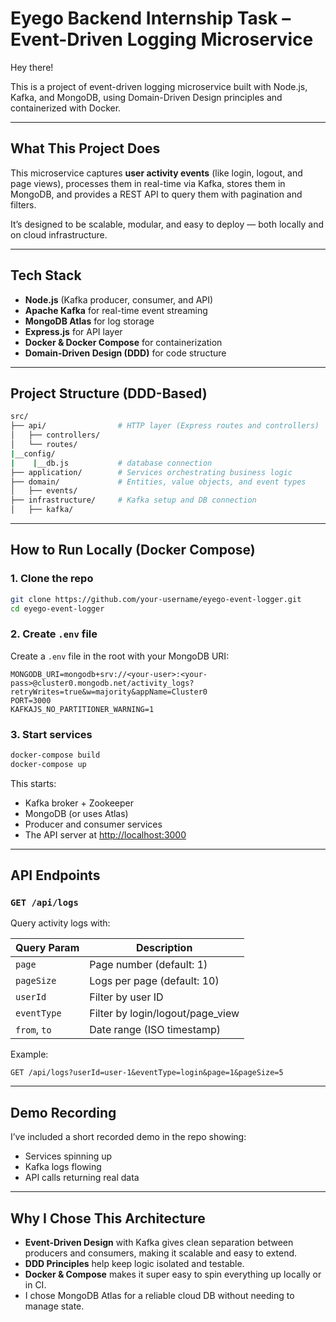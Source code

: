 # Eyego Backend Internship Task – Event-Driven Logging Microservice

Hey there!

This is a project of event-driven logging microservice built with Node.js, Kafka, and MongoDB, using Domain-Driven Design principles and containerized with Docker.

---

## What This Project Does

This microservice captures **user activity events** (like login, logout, and page views), processes them in real-time via Kafka, stores them in MongoDB, and provides a REST API to query them with pagination and filters.

It’s designed to be scalable, modular, and easy to deploy — both locally and on cloud infrastructure.

---

## Tech Stack

- **Node.js** (Kafka producer, consumer, and API)
- **Apache Kafka** for real-time event streaming
- **MongoDB Atlas** for log storage
- **Express.js** for API layer
- **Docker & Docker Compose** for containerization
- **Domain-Driven Design (DDD)** for code structure

---

## Project Structure (DDD-Based)

```bash
src/
├── api/                # HTTP layer (Express routes and controllers)
│   ├── controllers/
│   └── routes/
|__config/
|    |__db.js           # database connection
├── application/        # Services orchestrating business logic
├── domain/             # Entities, value objects, and event types
│   ├── events/
├── infrastructure/     # Kafka setup and DB connection
│   ├── kafka/
```

---

## How to Run Locally (Docker Compose)

### 1. Clone the repo

```bash
git clone https://github.com/your-username/eyego-event-logger.git
cd eyego-event-logger
```

### 2. Create `.env` file

Create a `.env` file in the root with your MongoDB URI:

```env
MONGODB_URI=mongodb+srv://<your-user>:<your-pass>@cluster0.mongodb.net/activity_logs?retryWrites=true&w=majority&appName=Cluster0
PORT=3000
KAFKAJS_NO_PARTITIONER_WARNING=1     
```

### 3. Start services

```bash
docker-compose build
docker-compose up
```

This starts:

- Kafka broker + Zookeeper
- MongoDB (or uses Atlas)
- Producer and consumer services
- The API server at [http://localhost:3000](http://localhost:3000)

---

## API Endpoints

### `GET /api/logs`

Query activity logs with:

| Query Param  | Description                      |
| ------------ | -------------------------------- |
| `page`       | Page number (default: 1)         |
| `pageSize`   | Logs per page (default: 10)      |
| `userId`     | Filter by user ID                |
| `eventType`  | Filter by login/logout/page_view |
| `from`, `to` | Date range (ISO timestamp)       |

Example:

```
GET /api/logs?userId=user-1&eventType=login&page=1&pageSize=5
```

---

## Demo Recording

I’ve included a short recorded demo in the repo showing:

- Services spinning up
- Kafka logs flowing
- API calls returning real data

---

## Why I Chose This Architecture

- **Event-Driven Design** with Kafka gives clean separation between producers and consumers, making it scalable and easy to extend.
- **DDD Principles** help keep logic isolated and testable.
- **Docker & Compose** makes it super easy to spin everything up locally or in CI.
- I chose MongoDB Atlas for a reliable cloud DB without needing to manage state.
